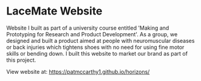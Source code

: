 # LaceMate Website

Website I built as part of a university course entitled 'Making and Prototyping for Research and Product Development'. As a group, we designed and built a product aimed at people with neuromuscular diseases or back injuries which tightens shoes with no need for using fine motor skills or bending down. I built this website to market our brand as part of this project.

View website at: https://patmccarthy1.github.io/horizons/
